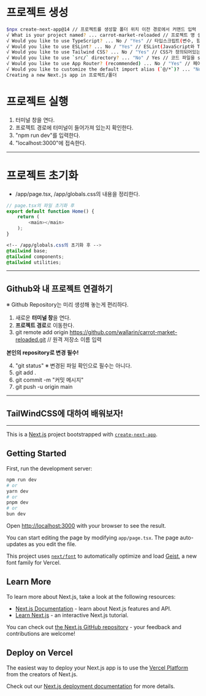# 프로젝트 생성
```bash
$npx create-next-app@14 // 프로젝트를 생성할 폴더 위치 이전 경로에서 커맨드 입력 [nextJS 14버전을 사용한다.]
√ What is your project named? ... carrot-market-reloaded // 프로젝트 명 설정
√ Would you like to use TypeScript? ... No / "Yes" // 타입스크립트(변수, 함수등의 타입을 지정하고 OOP의 개념을 추가할 수 있는 JavaScript의 확장 언어) 사용여부
√ Would you like to use ESLint? ... No / "Yes" // ESLint(JavaScript와 TypeScript의 문법과 스타일을 분석하여 문제를 찾아주는 정적 코드 분석기) 사용여부
√ Would you like to use Tailwind CSS? ... No / "Yes" // CSS가 정의되어있는 라이브러리 ex) bootstrap
√ Would you like to use `src/` directory? ... "No" / Yes // 코드 파일을 src 폴더안에 넣을건지 팀프로젝트, 대규모일때의 명확하고 체계적인 디렉터리 구조 유지 가능
√ Would you like to use App Router? (recommended) ... No / "Yes" // 페이지 라우트(경로)를 더 구조적으로 처리하는 방식
√ Would you like to customize the default import alias (`@/*`)? ... "No" / Yes
Creating a new Next.js app in 프로젝트/폴더
```

# 프로젝트 실행
1. 터미널 창을 연다.
2. 프로젝트 경로에 터미널이 들어가져 있는지 확인한다.
3. "npm run dev"를 입력한다.
4. "localhost:3000"에 접속한다.
---

# 프로젝트 초기화
* /app/page.tsx, /app/globals.css의 내용을 정리한다.
```javascript
// page.tsx의 파일 초기화 후
export default function Home() {
    return (
        <main></main>
    );
}
```

```css
<!-- /app/globals.css의 초기화 후 -->
@tailwind base;
@tailwind components;
@tailwind utilities;
```

---

## Github와 내 프로젝트 연결하기

※ Github Repository는 미리 생성해 놓는게 편리하다.
1. 새로운 **터미널 창**을 연다.
2. **프로젝트 경로**로 이동한다.
3. git remote add origin https://github.com/wallarin/carrot-market-reloaded.git // 원격 저장소 이름 입력

**본인의 repository로 변경 필수!**

4. "git status" ※ 변경된 파일 확인으로 필수는 아니다.
5. git add .
6. git commit -m "커밋 메시지"
7. git push -u origin main

---

## TailWindCSS에 대하여 배워보자!


---

This is a [Next.js](https://nextjs.org) project bootstrapped with [`create-next-app`](https://nextjs.org/docs/app/api-reference/cli/create-next-app).

## Getting Started

First, run the development server:

```bash
npm run dev
# or
yarn dev
# or
pnpm dev
# or
bun dev
```

Open [http://localhost:3000](http://localhost:3000) with your browser to see the result.

You can start editing the page by modifying `app/page.tsx`. The page auto-updates as you edit the file.

This project uses [`next/font`](https://nextjs.org/docs/app/building-your-application/optimizing/fonts) to automatically optimize and load [Geist](https://vercel.com/font), a new font family for Vercel.

## Learn More

To learn more about Next.js, take a look at the following resources:

- [Next.js Documentation](https://nextjs.org/docs) - learn about Next.js features and API.
- [Learn Next.js](https://nextjs.org/learn) - an interactive Next.js tutorial.

You can check out [the Next.js GitHub repository](https://github.com/vercel/next.js) - your feedback and contributions are welcome!

## Deploy on Vercel

The easiest way to deploy your Next.js app is to use the [Vercel Platform](https://vercel.com/new?utm_medium=default-template&filter=next.js&utm_source=create-next-app&utm_campaign=create-next-app-readme) from the creators of Next.js.

Check out our [Next.js deployment documentation](https://nextjs.org/docs/app/building-your-application/deploying) for more details.
